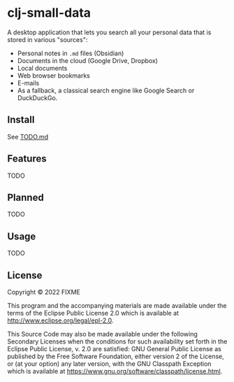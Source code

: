 # clj-small-data

A desktop application that lets you search all your personal data that is stored in various "sources":

- Personal notes in `.md` files (Obsidian)
- Documents in the cloud (Google Drive, Dropbox)
- Local documents
- Web browser bookmarks
- E-mails
- As a fallback, a classical search engine like Google Search or DuckDuckGo.

## Install

See [TODO.md](TODO.md)

## Features

TODO

## Planned

TODO

## Usage

TODO

## License

Copyright © 2022 FIXME

This program and the accompanying materials are made available under the
terms of the Eclipse Public License 2.0 which is available at
http://www.eclipse.org/legal/epl-2.0.

This Source Code may also be made available under the following Secondary
Licenses when the conditions for such availability set forth in the Eclipse
Public License, v. 2.0 are satisfied: GNU General Public License as published by
the Free Software Foundation, either version 2 of the License, or (at your
option) any later version, with the GNU Classpath Exception which is available
at https://www.gnu.org/software/classpath/license.html.
